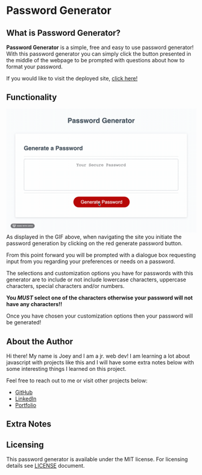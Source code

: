 # **Password Generator**

## **What is Password Generator?**
**Password Generator** is a simple, free and easy to use password generator! With this password generator you can simply click the button presented in the middle of the webpage to be prompted with questions about how to format your password.

If you would like to visit the deployed site, [click here!](https://coderbennett.github.io/password-generator/)

## **Functionality**
![Visual representation of how the site works](functionality.gif)
As displayed in the GIF above, when navigating the site you initiate the password generation by clicking on the red generate password button.

From this point forward you will be prompted with a dialogue box requesting input from you regarding your preferences or needs on a password. 

The selections and customization options you have for passwords with this generator are to include or not include lowercase characters, uppercase characters, special characters and/or numbers.

**You *MUST* select one of the characters otherwise your password will not have any characters!!**

Once you have chosen your customization options then your password will be generated!

## **About the Author**
Hi there! My name is Joey and I am a jr. web dev! I am learning a lot about javascript with projects like this and I will have some extra notes below with some interesting things I learned on this project.

Feel free to reach out to me or visit other projects below:
* [GitHub](https://github.com/coderbennett)
* [LinkedIn](https://www.linkedin.com/in/joey-bennett-jkb/)
* [Portfolio](https://coderbennett.github.io/portfolio-flat/)

## **Extra Notes**

## **Licensing**
This password generator is available under the MIT license. For licensing details see [LICENSE](LICENSE.txt) document.